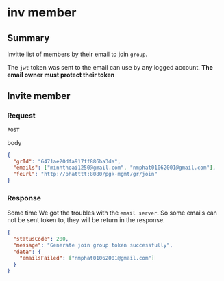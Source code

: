 # inv member

## Summary

Invitte list of members by their email to join `group`.

The `jwt` token was sent to the email can use by any logged account. **The email owner must protect their token**

## Invite member

### Request

`POST`

body

```json
{
  "grId": "6471ae20dfa917ff886ba3da",
  "emails": ["minhthoai1250@gmail.com", "nmphat01062001@gmail.com"],
  "feUrl": "http://phatttt:8080/pgk-mgmt/gr/join"
}
```

### Response

Some time We got the troubles with the `email server`. So some emails can not be sent token to, they will be return in the response.

```json
{
  "statusCode": 200,
  "message": "Generate join group token successfully",
  "data": {
    "emailsFailed": ["nmphat01062001@gmail.com"]
  }
}
```
